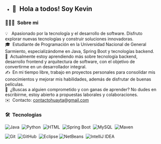 - ## 👋 &nbsp;Hola a todos! Soy Kevin
<!-- <p align="center">
  <a href="https://github.com/AVS1508">
    <img alt="Night Coding" src="https://raw.githubusercontent.com/AVS1508/AVS1508/master/assets/Night-Coding.gif" />
  </a>
</p> -->
<!--align="right"-->

### 👨🏻‍💻 &nbsp;Sobre mi




💡 &nbsp; Apasionado por la tecnología y el desarrollo de software. Disfruto explorar nuevas tecnologías y construir soluciones innovadoras.\
🎓 &nbsp;Estudiante de Programación en la Universidad Nacional de General Sarmiento, especializándome en Java, Spring Boot y tecnologías backend.\
🌱 &nbsp;Actualmente estoy aprendiendo más sobre tecnología backend, desarrollo frontend y arquitectura de software, con el objetivo de convertirme en un desarrollador integral.\
✍️ &nbsp;En mi tiempo libre, trabajo en proyectos personales para consolidar mis conocimientos y mejorar mis habilidades, además de disfrutar de buenas películas.\
💬 &nbsp;¿Buscas a alguien comprometido y con ganas de aprender? No dudes en escribirme, estoy abierto a propuestas laborales y colaboraciones.\
✉️ &nbsp;Contacto: [contactohuayta@gmail.com](mailto:contactohuayta@gmail.com)
</a>
<!--📄 &nbsp;Please have a look at my [Résumé](https://www.adityavsingh.com/resume.html) for more details about me. I'm open to feedback and suggestions!-->

### 🛠 &nbsp;Tecnologias

![Java](https://img.shields.io/badge/-Java-05122A?style=flat&logo=Java&logoColor=FFA518)&nbsp;
![Python](https://img.shields.io/badge/-Python-05122A?style=flat&logo=python)&nbsp;
![HTML](https://img.shields.io/badge/-HTML-05122A?style=flat&logo=HTML5)&nbsp;
![Spring Boot](https://img.shields.io/badge/-Spring%20Boot-05122A?style=flat&logo=spring-boot&logoColor=6DB33F)&nbsp;
![MySQL](https://img.shields.io/badge/-MySQL-05122A?style=flat&logo=mysql&logoColor=4479A1)&nbsp;
![Maven](https://img.shields.io/badge/-Maven-05122A?style=flat&logo=apache-maven&logoColor=C71A36)&nbsp;
<!--![CSS](https://img.shields.io/badge/-CSS-05122A?style=flat&logo=CSS3&logoColor=1572B6)&nbsp;-->
![Git](https://img.shields.io/badge/-Git-05122A?style=flat&logo=git)&nbsp;
![GitHub](https://img.shields.io/badge/-GitHub-05122A?style=flat&logo=github)&nbsp;
![Eclipse](https://img.shields.io/badge/-Eclipse-05122A?style=flat&logo=eclipse-ide&logoColor=2C2255)
![NetBeans](https://img.shields.io/badge/-NetBeans-05122A?style=flat&logo=apache-netbeans-ide&logoColor=1B6AC6)&nbsp;
![IntelliJ IDEA](https://img.shields.io/badge/-IntelliJ%20IDEA-05122A?style=flat&logo=intellij-idea&logoColor=000000)&nbsp;

<!--
### ⚙️ &nbsp;GitHub Analytics

<p align="center">
<a href="https://github.com/README">
  <img height="180em" src="https://github-readme-stats-eight-theta.vercel.app/api?username=KevDeto&show_icons=true&theme=algolia&include_all_commits=true&count_private=true"/>
</a>
</p>
-->

